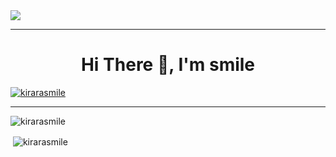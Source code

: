 <img src="https://cdn.jsdelivr.net/gh/kirarasmile/smilecli-tools-ImageHosting/img/page-head-img/page29.png">
<hr />
<p><h1 align="center">Hi There 👋, I'm smile</h1></p>
<p><a href="https://github.com/ryo-ma/github-profile-trophy"><img src="https://github-profile-trophy.vercel.app/?username=kirarasmile&theme=gruvbox&title=MultiLanguage,Repositories,Commits,Stars,Followers,PullRequest" alt="kirarasmile" /></a></p>
<hr />
<p><img src="https://github-readme-stats.vercel.app/api/top-langs?username=kirarasmile&show_icons=true&theme=cobalt&locale=en&layout=compact" alt="kirarasmile" /></p>
<p>&nbsp;<img align="center" src="https://github-readme-stats.vercel.app/api?username=kirarasmile&show_icons=true&theme=cobalt&locale=en" alt="kirarasmile" /></p>

